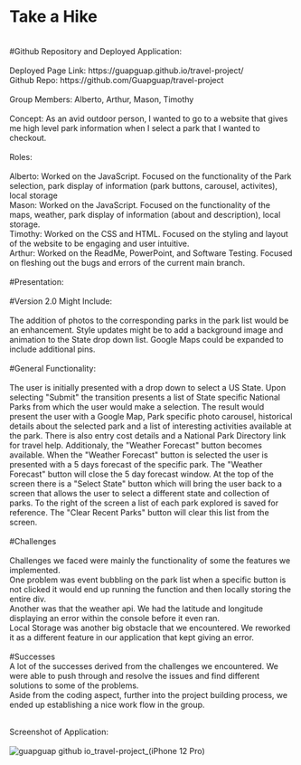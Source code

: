 # Take a Hike
<br>
#Github Repository and Deployed Application:
<br>
<br>
Deployed Page Link: https://guapguap.github.io/travel-project/
<br>
Github Repo: https://github.com/Guapguap/travel-project
<br>
<br>
Group Members: Alberto, Arthur, Mason, Timothy

<br>
<br>
Concept:
As an avid outdoor person, I wanted to go to a website that gives me high level park information when I select a park that I wanted to checkout.
<br>
<br>
Roles:
<br>
<br>
Alberto: Worked on the JavaScript. Focused on the functionality of the Park selection, park display of information (park buttons, carousel, activites), local storage
<br>
Mason: Worked on the JavaScript. Focused on the functionality of the maps, weather, park display of information (about and description), local storage.
<br>
Timothy: Worked on the CSS and HTML. Focused on the styling and layout of the website to be engaging and user intuitive.
<br>
Arthur: Worked on the ReadMe, PowerPoint, and Software Testing. Focused on fleshing out the bugs and errors of the current main branch.
<br>
<br>
#Presentation: 
<br>
<br>
#Version 2.0 Might Include:
<br>
<br>
The addition of photos to the corresponding parks in the park list would be an enhancement. Style updates might be to add a background image and animation to the State drop down list. Google Maps could be expanded to include additional pins.
<br>
<br>
#General Functionality:
<br>
<br>
The user is initially presented with a drop down to select a US State. Upon selecting "Submit" the transition presents a list of State specific National Parks
from which the user would make a selection. The result would present the user with a Google Map, Park specific photo carousel, historical details about the
selected park and a list of interesting activities available at the park. There is also entry cost details and a National Park Directory link for travel help.
Additionaly, the "Weather Forecast" button becomes available. When the "Weather Forecast" button is selected the user is presented with a 5 days forecast of
the specific park. The "Weather Forecast" button will close the 5 day forecast window. At the top of the screen there is a "Select State" button which will
bring the user back to a screen that allows the user to select a different state and collection of parks. To the right of the screen a list of each park
explored is saved for reference. The "Clear Recent Parks" button will clear this list from the screen.
<br>
<br>
#Challenges
<br>
<br>
Challenges we faced were mainly the functionality of some the features we implemented.
<br>
One problem was event bubbling on the park list when a specific button is not clicked it would end up running the function and then locally storing the entire div.
<br>
Another was that the weather api. We had the latitude and longitude displaying an error within the console before it even ran.
<br>
Local Storage was another big obstacle that we encountered. We reworked it as a different feature in our application that kept giving an error.
<br>
<br>
#Successes
<br>
A lot of the successes derived from the challenges we encountered. We were able to push through and resolve the issues and find different solutions to some of the problems.
<br>
Aside from the coding aspect, further into the project building process, we ended up establishing a nice work flow in the group.
 
 <br>
<br>

Screenshot of Application: 
<br>
<br>
![guapguap github io_travel-project_(iPhone 12 Pro)](https://user-images.githubusercontent.com/102185104/169658323-d369013e-3e9b-4b00-b44f-3fce13c41345.png)
 
